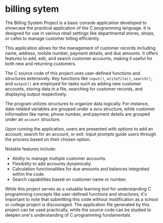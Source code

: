 # billing sytem

The Billing System Project is a basic console application developed to showcase the practical application of the C programming language. It is designed for use in various retail settings like departmental stores, shops, or cafes to manage customer billing efficiently.

This application allows for the management of customer records including name, address, mobile number, payment details, and due amounts. It offers features to add, edit, and search customer accounts, making it useful for both new and returning customers.

The C source code of this project uses user-defined functions and structures extensively. Key functions like `input()`, `writefile()`, `search()`, and `output()` are employed for tasks such as adding new customer accounts, storing data in a file, searching for customer records, and displaying output respectively.

The program utilizes structures to organize data logically. For instance, date-related variables are grouped under a `date` structure, while customer information like name, phone number, and payment details are grouped under an `account` structure.

Upon running the application, users are presented with options to add an account, search for an account, or exit. Input prompts guide users through the process based on their chosen option.

Notable features include:
- Ability to manage multiple customer accounts.
- Flexibility to add accounts dynamically.
- Calculation functionalities for due amounts and balances integrated within the code.
- Search capabilities based on customer name or number.

While this project serves as a valuable learning tool for understanding C programming concepts like user-defined functions and structures, it's important to note that submitting this code without modification as a school or college project is discouraged. The application file generated by this project can be used practically, while the source code can be studied to deepen one's understanding of C programming fundamentals.
